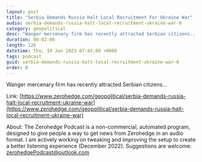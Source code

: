 ```yaml
---
layout: post
title: "Serbia Demands Russia Halt Local Recruitment For Ukraine War"
audio: serbia-demands-russia-halt-local-recruitment-ukraine-war-0
category: geopolitical
desc: "Wanger mercenary firm has recently attracted Serbian citizens..."
duration: 00:02:06
length: 126
datetime: Thu, 19 Jan 2023 07:45:00 +0000
tags: podcast
guid: serbia-demands-russia-halt-local-recruitment-ukraine-war-0
order: 0
---
```

Wanger mercenary firm has recently attracted Serbian citizens...

Link: [https://www.zerohedge.com/geopolitical/serbia-demands-russia-halt-local-recruitment-ukraine-war](https://www.zerohedge.com/geopolitical/serbia-demands-russia-halt-local-recruitment-ukraine-war)

About: The Zerohedge Podcast is a non-commercial, automated program, designed to give people a way to get news from Zerohedge in an audio format.  I am actively working on tweaking and improving the setup to create a better listening experience (December 2022).  Suggestions are welcome: [zerohedgePodcast@outlook.com](mailto:zerohedgePodcast@outlook.com)